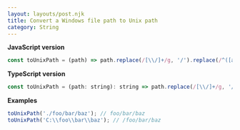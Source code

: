 ```yaml
---
layout: layouts/post.njk
title: Convert a Windows file path to Unix path
category: String
---
```


**JavaScript version**

```js
const toUnixPath = (path) => path.replace(/[\\/]+/g, '/').replace(/^([a-zA-Z]+:|\.\/)/, '');
```

**TypeScript version**

```js
const toUnixPath = (path: string): string => path.replace(/[\\/]+/g, '/').replace(/^([a-zA-Z]+:|\.\/)/, '');
```

**Examples**

```js
toUnixPath('./foo/bar/baz'); // foo/bar/baz
toUnixPath('C:\\foo\\bar\\baz'); // /foo/bar/baz
```
